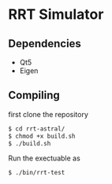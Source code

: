 # RRT Simulator

## Dependencies
* Qt5
* Eigen

## Compiling
first clone the repository
```bash
$ cd rrt-astral/
$ chmod +x build.sh
$ ./build.sh
```
Run the exectuable as
```
$ ./bin/rrt-test
```

